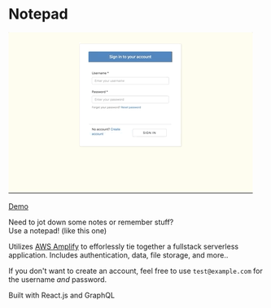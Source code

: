 # Notepad

![](demo.gif)

[Demo](https://rct-amplify-notepad.s3.amazonaws.com/index.html)

Need to jot down some notes or remember stuff?<br>
Use a notepad! (like this one)

Utilizes [AWS Amplify](https://aws.amazon.com/amplify) to efforlessly tie together a fullstack serverless application. Includes authentication, data, file storage, and more..

If you don't want to create an account, feel free to use `test@example.com` for the username *and* password.

Built with React.js and GraphQL
